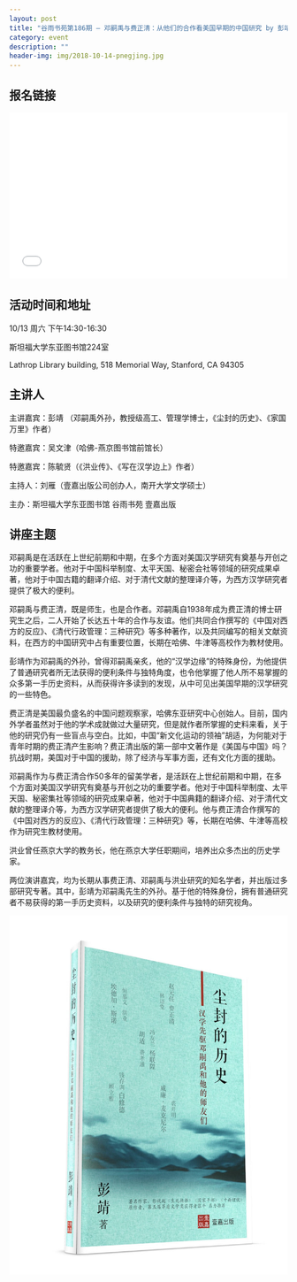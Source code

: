 ```yaml
---
layout: post
title: "谷雨书苑第186期 — 邓嗣禹与费正清：从他们的合作看美国早期的中国研究 by 彭靖、陈毓贤"
category: event
description: ""
header-img: img/2018-10-14-pnegjing.jpg
---
```


## 报名链接
<div style="width:100%; text-align:left;" ><iframe src="//eventbrite.com/tickets-external?eid=50816721181&ref=etckt" frameborder="0" height="300" width="100%" vspace="0" hspace="0" marginheight="5" marginwidth="5" scrolling="auto" allowtransparency="true"></iframe></div>

## 活动时间和地址
10/13 周六 下午14:30-16:30

斯坦福大学东亚图书馆224室

Lathrop Library building, 518 Memorial Way, Stanford, CA 94305

 

## 主讲人
主讲嘉宾：彭靖 （邓嗣禹外孙，教授级高工、管理学博士，《尘封的历史》、《家国万里》作者）

特邀嘉宾：吴文津（哈佛-燕京图书馆前馆长）

特邀嘉宾：陈毓贤（《洪业传》、《写在汉学边上》作者）

主持人：刘雁（壹嘉出版公司创办人，南开大学文学硕士）

主办：斯坦福大学东亚图书馆  谷雨书苑  壹嘉出版
 

## 讲座主题
邓嗣禹是在活跃在上世纪前期和中期，在多个方面对美国汉学研究有奠基与开创之功的重要学者。他对于中国科举制度、太平天国、秘密会社等领域的研究成果卓著，他对于中国古籍的翻译介绍、对于清代文献的整理译介等，为西方汉学研究者提供了极大的便利。

邓嗣禹与费正清，既是师生，也是合作者。邓嗣禹自1938年成为费正清的博士研究生之后，二人开始了长达五十年的合作与友谊。他们共同合作撰写的《中国对西方的反应》、《清代行政管理：三种研究》等多种著作，以及共同编写的相关文献资料，在西方的中国研究中占有重要位置，长期在哈佛、牛津等高校作为教材使用。

彭靖作为邓嗣禹的外孙，曾得邓嗣禹亲炙，他的“汉学边缘”的特殊身份，为他提供了普通研究者所无法获得的便利条件与独特角度，也令他掌握了他人所不易掌握的众多第一手历史资料，从而获得许多读到的发现，从中可见出美国早期的汉学研究的一些特色。 

费正清是美国最负盛名的中国问题观察家，哈佛东亚研究中心创始人。目前，国内外学者虽然对于他的学术成就做过大量研究，但是就作者所掌握的史料来看，关于他的研究仍有一些盲点与空白。比如，中国“新文化运动的领袖”胡适，为何能对于青年时期的费正清产生影响？费正清出版的第一部中文著作是《美国与中国》吗？抗战时期，美国对于中国的援助，除了经济与军事方面，还有文化方面的援助。

邓嗣禹作为与费正清合作50多年的留美学者，是活跃在上世纪前期和中期，在多个方面对美国汉学研究有奠基与开创之功的重要学者。他对于中国科举制度、太平天国、秘密集社等领域的研究成果卓著，他对于中国典籍的翻译介绍、对于清代文献的整理译介等，为西方汉学研究者提供了极大的便利。他与费正清合作撰写的《中国对西方的反应》、《清代行政管理：三种研究》等，长期在哈佛、牛津等高校作为研究生教材使用。

洪业曾任燕京大学的教务长，他在燕京大学任职期间，培养出众多杰出的历史学家。

两位演讲嘉宾，均为长期从事费正清、邓嗣禹与洪业研究的知名学者，并出版过多部研究专著。其中，彭靖为邓嗣禹先生的外孙。基于他的特殊身份，拥有普通研究者不易获得的第一手历史资料，以及研究的便利条件与独特的研究视角。

 




![img](/img/2018-10-14-pengjing.jpg)
